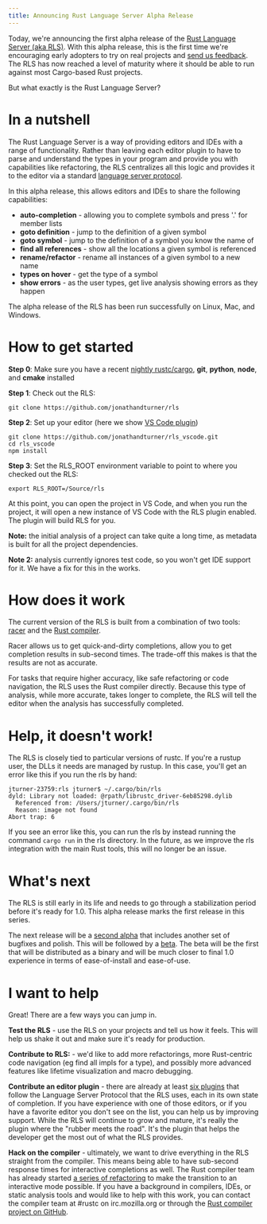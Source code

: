 ```yaml
---
title: Announcing Rust Language Server Alpha Release 
---
```


Today, we're announcing the first alpha release of the [Rust Language Server (aka RLS)](https://github.com/jonathandturner/rls).  With this alpha release, this is the first time we're encouraging early adopters to try on real projects and [send us feedback](https://github.com/jonathandturner/rls/issues).  The RLS has now reached a level of maturity where it should be able to run against most Cargo-based Rust projects.

But what exactly is the Rust Language Server?

# In a nutshell

The Rust Language Server is a way of providing editors and IDEs with a range of functionality.  Rather than leaving each editor plugin to have to parse and understand the types in your program and provide you with capabilities like refactoring, the RLS centralizes all this logic and provides it to the editor via a standard [language server protocol](https://github.com/Microsoft/language-server-protocol).

In this alpha release, this allows editors and IDEs to share the following capabilities:

* **auto-completion** - allowing you to complete symbols and press '.' for member lists
* **goto definition** - jump to the definition of a given symbol
* **goto symbol** - jump to the definition of a symbol you know the name of
* **find all references** - show all the locations a given symbol is referenced
* **rename/refactor** - rename all instances of a given symbol to a new name
* **types on hover** - get the type of a symbol
* **show errors** - as the user types, get live analysis showing errors as they happen

The alpha release of the RLS has been run successfully on Linux, Mac, and Windows.

# How to get started

**Step 0**: Make sure you have a recent [nightly rustc/cargo](https://www.rust-lang.org/en-US/other-installers.html), **git**, **python**, **node**, and **cmake** installed

**Step 1**: Check out the RLS:

```
git clone https://github.com/jonathandturner/rls
```

**Step 2**: Set up your editor (here we show [VS Code plugin](https://github.com/jonathandturner/rls_vscode))

```
git clone https://github.com/jonathandturner/rls_vscode.git
cd rls_vscode
npm install
```

**Step 3**: Set the RLS_ROOT environment variable to point to where you checked out the RLS:

```
export RLS_ROOT=/Source/rls
```

At this point, you can open the project in VS Code, and when you run the project, it will open a new instance of VS Code with the RLS plugin enabled.  The plugin will build RLS for you.

**Note:** the initial analysis of a project can take quite a long time, as metadata is built for all the project dependencies.

**Note 2:** analysis currently ignores test code, so you won't get IDE support for it.  We have a fix for this in the works.

# How does it work

The current version of the RLS is built from a combination of two tools: [racer](https://github.com/phildawes/racer) and the [Rust compiler](https://github.com/rust-lang/rust/).

Racer allows us to get quick-and-dirty completions, allow you to get completion results in sub-second times.  The trade-off this makes is that the results are not as accurate.

For tasks that require higher accuracy, like safe refactoring or code navigation, the RLS uses the Rust compiler directly.  Because this type of analysis, while more accurate, takes longer to complete, the RLS will tell the editor when the analysis has successfully completed.

# Help, it doesn't work!

The RLS is closely tied to particular versions of rustc.  If you're a rustup user, the DLLs it needs are managed by rustup.  In this case, you'll get an error like this if you run the rls by hand:

```
jturner-23759:rls jturner$ ~/.cargo/bin/rls 
dyld: Library not loaded: @rpath/librustc_driver-6eb85298.dylib
  Referenced from: /Users/jturner/.cargo/bin/rls
  Reason: image not found
Abort trap: 6
```

If you see an error like this, you can run the rls by instead running the command `cargo run` in the rls directory.  In the future, as we improve the rls integration with the main Rust tools, this will no longer be an issue.

# What's next

The RLS is still early in its life and needs to go through a stabilization period before it's ready for 1.0.  This alpha release marks the first release in this series.

The next release will be a [second alpha](https://github.com/jonathandturner/rls/milestone/3) that includes another set of bugfixes and polish.  This will be followed by a [beta](https://github.com/jonathandturner/rls/milestone/4).  The beta will be the first that will be distributed as a binary and will be much closer to final 1.0 experience in terms of ease-of-install and ease-of-use.

# I want to help

Great!  There are a few ways you can jump in.

**Test the RLS** - use the RLS on your projects and tell us how it feels.  This will help us shake it out and make sure it's ready for production.

**Contribute to RLS:** - we'd like to add more refactorings, more Rust-centric code navigation (eg find all impls for a type), and possibly more advanced features like lifetime visualization and macro debugging.

**Contribute an editor plugin** - there are already at least [six plugins](http://langserver.org/) that follow the Language Server Protocol that the RLS uses, each in its own state of completion.  If you have experience with one of those editors, or if you have a favorite editor you don't see on the list, you can help us by improving support.  While the RLS will continue to grow and mature, it's really the plugin where the "rubber meets the road".  It's the plugin that helps the developer get the most out of what the RLS provides.

**Hack on the compiler** - ultimately, we want to drive everything in the RLS straight from the compiler.  This means being able to have sub-second response times for interactive completions as well.  The Rust compiler team has already started [a series of refactoring](https://github.com/rust-lang/rust/pull/37400) to make the transition to an interactive mode possible.  If you have a background in compilers, IDEs, or static analysis tools and would like to help with this work, you can contact the compiler team at #rustc on irc.mozilla.org or through the [Rust compiler project on GitHub](https://github.com/rust-lang/rust/).
